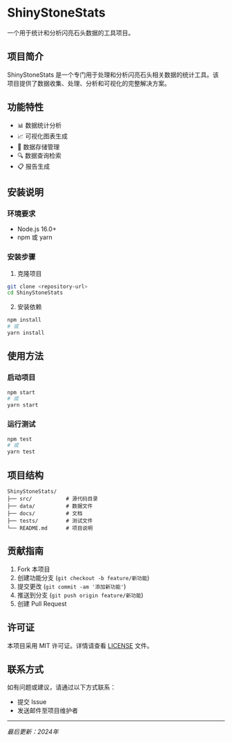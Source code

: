 # ShinyStoneStats

一个用于统计和分析闪亮石头数据的工具项目。

## 项目简介

ShinyStoneStats 是一个专门用于处理和分析闪亮石头相关数据的统计工具。该项目提供了数据收集、处理、分析和可视化的完整解决方案。

## 功能特性

- 📊 数据统计分析
- 📈 可视化图表生成
- 💾 数据存储管理
- 🔍 数据查询检索
- 📋 报告生成

## 安装说明

### 环境要求

- Node.js 16.0+
- npm 或 yarn

### 安装步骤

1. 克隆项目
```bash
git clone <repository-url>
cd ShinyStoneStats
```

2. 安装依赖
```bash
npm install
# 或
yarn install
```

## 使用方法

### 启动项目
```bash
npm start
# 或
yarn start
```

### 运行测试
```bash
npm test
# 或
yarn test
```

## 项目结构

```
ShinyStoneStats/
├── src/           # 源代码目录
├── data/          # 数据文件
├── docs/          # 文档
├── tests/         # 测试文件
└── README.md      # 项目说明
```

## 贡献指南

1. Fork 本项目
2. 创建功能分支 (`git checkout -b feature/新功能`)
3. 提交更改 (`git commit -am '添加新功能'`)
4. 推送到分支 (`git push origin feature/新功能`)
5. 创建 Pull Request

## 许可证

本项目采用 MIT 许可证。详情请查看 [LICENSE](LICENSE) 文件。

## 联系方式

如有问题或建议，请通过以下方式联系：

- 提交 Issue
- 发送邮件至项目维护者

---

*最后更新：2024年*
